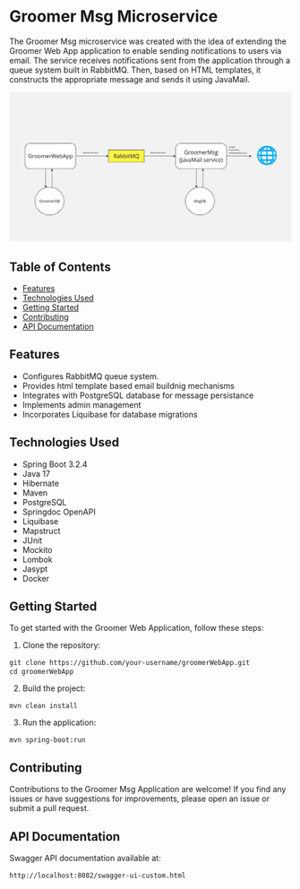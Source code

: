 <!DOCTYPE html>
<html lang="en">
<head>
    <meta charset="UTF-8">
    <meta name="viewport" content="width=device-width, initial-scale=1.0">
</head>
<body>

<h1>Groomer Msg Microservice</h1>

<p>The Groomer Msg microservice was created with the idea of extending the Groomer Web App application to enable sending notifications to users via email. The service receives notifications sent from the application through a queue system built in RabbitMQ. Then, based on HTML templates, it constructs the appropriate message and sends it using JavaMail.</p>

![Alt Text](https://raw.githubusercontent.com/discoders65/groomerMsg/develop/services_architecture.jpg)

<h2>Table of Contents</h2>

<ul>
    <li><a href="#features">Features</a></li>
    <li><a href="#technologies-used">Technologies Used</a></li>
    <li><a href="#getting-started">Getting Started</a></li>
    <li><a href="#contributing">Contributing</a></li>
    <li><a href="#documentation">API Documentation</a></li>
</ul>

<h2 id="features">Features</h2>

<ul>
    <li>Configures RabbitMQ queue system.</li>
    <li>Provides html template based email buildnig mechanisms</li>
    <li>Integrates with PostgreSQL database for message persistance</li>
    <li>Implements admin management</li>
    <li>Incorporates Liquibase for database migrations</li>
</ul>

<h2 id="technologies-used">Technologies Used</h2>

<ul>
    <li>Spring Boot 3.2.4</li>
    <li>Java 17</li>
    <li>Hibernate</li>
    <li>Maven</li>
    <li>PostgreSQL</li>
    <li>Springdoc OpenAPI</li>
    <li>Liquibase</li>
    <li>Mapstruct</li>
    <li>JUnit</li>
    <li>Mockito</li>
    <li>Lombok</li>
    <li>Jasypt</li>
    <li>Docker</li>
</ul>

<h2 id="getting-started">Getting Started</h2>

<p>To get started with the Groomer Web Application, follow these steps:</p>

<ol>
    <li>Clone the repository:</li>
</ol>

<pre><code>git clone https://github.com/your-username/groomerWebApp.git
cd groomerWebApp
</code></pre>

<ol start="2">
    <li>Build the project:</li>
</ol>

<pre><code>mvn clean install
</code></pre>

<ol start="3">
    <li>Run the application:</li>
</ol>

<pre><code>mvn spring-boot:run
</code></pre>


<h2 id="contributing">Contributing</h2>

<p>Contributions to the Groomer Msg Application are welcome! If you find any issues or have suggestions for improvements, please open an issue or submit a pull request.</p>

<h2 id="documentation">API Documentation</h2>

<p>Swagger API documentation available at:</p>
</body>
</html>

<pre><code>http://localhost:8082/swagger-ui-custom.html
</code></pre>

